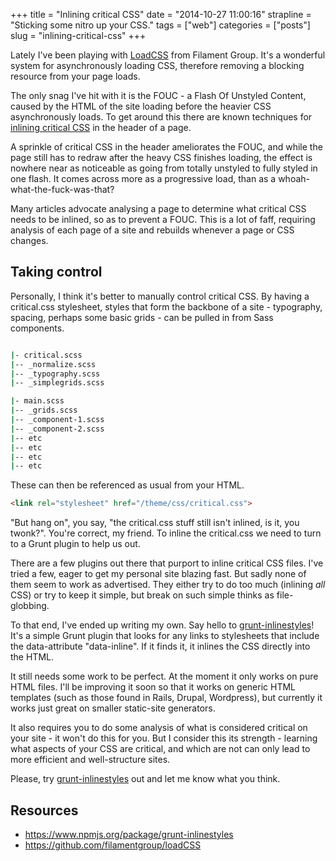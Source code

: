 +++
title = "Inlining critical CSS"
date = "2014-10-27 11:00:16"
strapline = "Sticking some nitro up your CSS."
tags = ["web"]
categories = ["posts"]
slug = "inlining-critical-css"
+++

Lately I've been playing with <a href="https://github.com/filamentgroup/loadCSS">LoadCSS</a> from Filament Group. It's a wonderful system for asynchronously loading CSS, therefore removing a blocking resource from your page loads.

The only snag I've hit with it is the FOUC - a Flash Of Unstyled Content, caused by the HTML of the site loading before the heavier CSS asynchronously loads. To get around this there are known techniques for <a href="https://developers.google.com/speed/pagespeed/service/PrioritizeCriticalCss">inlining critical CSS</a> in the header of a page.

A sprinkle of critical CSS in the header ameliorates the FOUC, and while the page still has to redraw after the heavy CSS finishes loading, the effect is nowhere near as noticeable as going from totally unstyled to fully styled in one flash. It comes across more as a progressive load, than as a whoah-what-the-fuck-was-that?

Many articles advocate analysing a page to determine what critical CSS needs to be inlined, so as to prevent a FOUC. This is a lot of faff, requiring analysis of each page of a site and rebuilds whenever a page or CSS changes.

## Taking control

Personally, I think it's better to manually control critical CSS. By having a critical.css stylesheet, styles that form the backbone of a site - typography, spacing, perhaps some basic grids - can be pulled in from Sass components.

```bash

|- critical.scss
|-- _normalize.scss
|-- _typography.scss
|-- _simplegrids.scss

|- main.scss
|-- _grids.scss
|-- _component-1.scss
|-- _component-2.scss
|-- etc
|-- etc
|-- etc
|-- etc

```

These can then be referenced as usual from your HTML.

```html
<link rel="stylesheet" href="/theme/css/critical.css">
```

"But hang on", you say, "the critical.css stuff still isn't inlined, is it, you twonk?". You're correct, my friend. To inline the critical.css we need to turn to a Grunt plugin to help us out.

There are a few plugins out there that purport to inline critical CSS files. I've tried a few, eager to get my personal site blazing fast. But sadly none of them seem to work as advertised. They either try to do too much (inlining <em>all</em> CSS) or try to keep it simple, but break on such simple thinks as file-globbing.

To that end, I've ended up writing my own. Say hello to <a href="https://www.npmjs.org/package/grunt-inlinestyles">grunt-inlinestyles</a>! It's a simple Grunt plugin that looks for any links to stylesheets that include the data-attribute "data-inline". If it finds it, it inlines the CSS directly into the HTML.

It still needs some work to be perfect. At the moment it only works on pure HTML files. I'll be improving it soon so that it works on generic HTML templates (such as those found in Rails, Drupal, Wordpress), but currently it works just great on smaller static-site generators.

It also requires you to do some analysis of what is considered critical on your site - it won't do this for you. But I consider this its strength - learning what aspects of your CSS are critical, and which are not can only lead to more efficient and well-structure sites.

Please, try <a href="https://www.npmjs.org/package/grunt-inlinestyles">grunt-inlinestyles</a> out and let me know what you think.

## Resources
- <a href="https://www.npmjs.org/package/grunt-inlinestyles">https://www.npmjs.org/package/grunt-inlinestyles</a>
- <a href="https://github.com/filamentgroup/loadCSS">https://github.com/filamentgroup/loadCSS</a>

